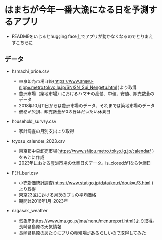 # はまちが今年一番大漁になる日を予測するアプリ
- READMEをいじるとhugging face上でアプリが動かなくなるのでとりあえずこちらに

## データ
- hamachi_price.csv
    - 東京卸売市場日報(https://www.shijou-nippo.metro.tokyo.lg.jp/SN/SN_Sui_Nengetu.html )より取得
    - 豊洲市場（築地市場）におけるハマチの高値、中値、安値、卸売数量のデータ
    - 2018年10月11日からは豊洲市場のデータ、それまでは築地市場のデータ
    - 価格が欠損、卸売数量が0の行はだいたい休業日

- household_survey.csv
    - 家計調査の月別支出より取得

- toyosu_calender_2023.csv
    - 東京都中央卸売市場(https://www.shijou.metro.tokyo.lg.jp/calendar/ )をもとに作成
    - 2023年における豊洲市場の休業日のデータ。is_closedが1なら休業日

- FEH_buri.csv
    - 小売物価統計調査(https://www.stat.go.jp/data/kouri/doukou/3.html )より取得
    - 東京23区における月次のブリの平均価格
    - 期間は2016年1月-2023年

- nagasaki_weather
    - 気象庁(https://www.jma.go.jp/jma/menu/menureport.html )より取得。長崎県島原の天気情報
    - 長崎県島原のあたりにブリの養殖場があるらしいので取得してみた